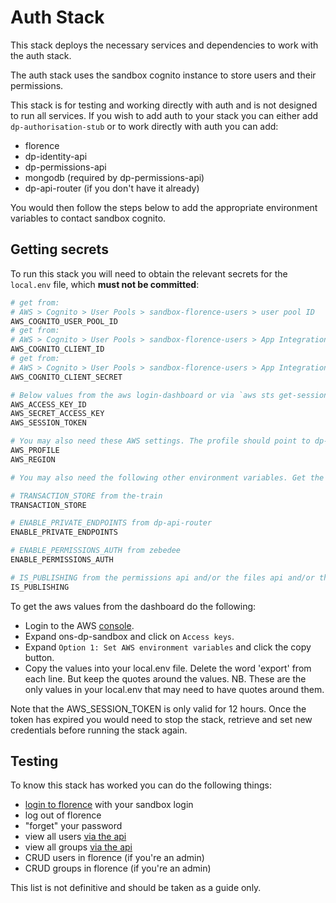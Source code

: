 # Auth Stack

This stack deploys the necessary services and dependencies to work with the auth stack.

The auth stack uses the sandbox cognito instance to store users and their permissions.

This stack is for testing and working directly with auth and is not designed to run all services. If you wish to add auth to your stack you can either add `dp-authorisation-stub` or to work directly with auth you can add:

- florence
- dp-identity-api
- dp-permissions-api
- mongodb (required by dp-permissions-api)
- dp-api-router (if you don't have it already)

You would then follow the steps below to add the appropriate environment variables to contact sandbox cognito.

## Getting secrets

To run this stack you will need to obtain the relevant secrets for the `local.env` file, which **must not be committed**:

```sh
# get from:
# AWS > Cognito > User Pools > sandbox-florence-users > user pool ID
AWS_COGNITO_USER_POOL_ID
# get from:
# AWS > Cognito > User Pools > sandbox-florence-users > App Integration > App clients > dp-identity-api > client id
AWS_COGNITO_CLIENT_ID
# get from:
# AWS > Cognito > User Pools > sandbox-florence-users > App Integration > App clients > dp-identity-api > client secret
AWS_COGNITO_CLIENT_SECRET

# Below values from the aws login-dashboard or via `aws sts get-session-token`
AWS_ACCESS_KEY_ID
AWS_SECRET_ACCESS_KEY
AWS_SESSION_TOKEN

# You may also need these AWS settings. The profile should point to dp-sandbox.
AWS_PROFILE
AWS_REGION

# You may also need the following other environment variables. Get the values from the relevant secrets in sandbox:

# TRANSACTION_STORE from the-train
TRANSACTION_STORE

# ENABLE_PRIVATE_ENDPOINTS from dp-api-router
ENABLE_PRIVATE_ENDPOINTS

# ENABLE_PERMISSIONS_AUTH from zebedee
ENABLE_PERMISSIONS_AUTH

# IS_PUBLISHING from the permissions api and/or the files api and/or the image api
IS_PUBLISHING
```

To get the aws values from the dashboard do the following:

- Login to the AWS [console](https://ons.awsapps.com/start#/).
- Expand ons-dp-sandbox and click on `Access keys`.
- Expand `Option 1: Set AWS environment variables` and click the copy button.
- Copy the values into your local.env file. Delete the word 'export' from each line. But keep the quotes around the values. NB. These are the only values in your local.env that may need to have quotes around them.

Note that the AWS_SESSION_TOKEN is only valid for 12 hours. Once the token has expired you would need to stop the stack, retrieve and set new credentials before running the stack again.

## Testing

To know this stack has worked you can do the following things:

- [login to florence](http://localhost:8081/florence/login) with your sandbox login
- log out of florence
- "forget" your password
- view all users [via the api](http://localhost:8081/florence/api/v1/users)
- view all groups [via the api](http://localhost:8081/florence/api/v1/groups)
- CRUD users in florence (if you're an admin)
- CRUD groups in florence (if you're an admin)

This list is not definitive and should be taken as a guide only.
